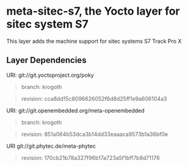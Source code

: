 meta-sitec-s7, the Yocto layer for sitec system S7
==================================================

This layer adds the machine support for sitec systems S7
Track Pro X

Layer Dependencies
------------------

URI: git://git.yoctoproject.org/poky

> branch: krogoth

> revision: cca8dd15c8096626052f6d8d25ff1e9a606104a3

URI: git://git.openembedded.org/meta-openembedded

> branch: krogoth

> revision: 851a064b53dca3b14dd33eaaaca9573b1a36bf0e

URI git://git.phytec.de/meta-phytec

> revision: 170cb21b78a327f96b17a723a5f1bff7b8d71176
